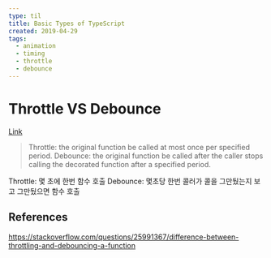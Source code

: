 ```yaml
---
type: til
title: Basic Types of TypeScript
created: 2019-04-29
tags:
  - animation
  - timing
  - throttle
  - debounce
---
```


# Throttle VS Debounce

[Link](http://demo.nimius.net/debounce_throttle/)

> Throttle: the original function be called at most once per specified period.
> Debounce: the original function be called after the caller stops calling the decorated function after a specified period.

Throttle: 몇 초에 한번 함수 호출
Debounce: 몇초당 한번 콜러가 콜을 그만뒀는지 보고 그만뒀으면 함수 호출

## References

https://stackoverflow.com/questions/25991367/difference-between-throttling-and-debouncing-a-function
